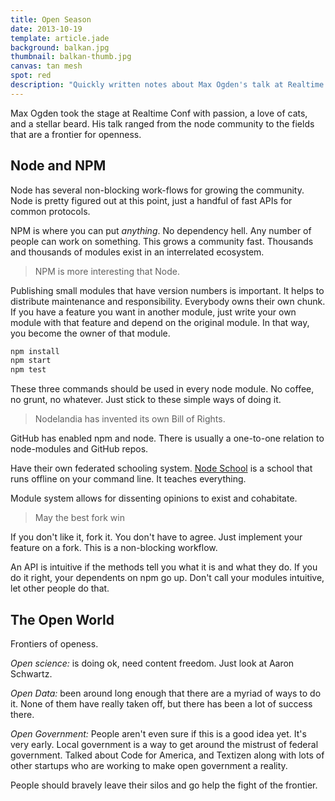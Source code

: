 ```yaml
---
title: Open Season
date: 2013-10-19
template: article.jade
background: balkan.jpg
thumbnail: balkan-thumb.jpg
canvas: tan mesh
spot: red
description: "Quickly written notes about Max Ogden's talk at Realtime Conf 2013: Open Season - A Plea for Digital Frontiers People"
---
```


Max Ogden took the stage at Realtime Conf with passion, a love of cats, and a stellar beard. His talk ranged from the node community to the fields that are a frontier for openness.

## Node and NPM

Node has several non-blocking work-flows for growing the community. Node is pretty figured out at this point, just a handful of fast APIs for common protocols.

NPM is where you can put *anything*. No dependency hell. Any number of people can work on something. This grows a community fast. Thousands and thousands of modules exist in an interrelated ecosystem.

>NPM is more interesting that Node.

Publishing small modules that have version numbers is important. It helps to distribute maintenance and responsibility. Everybody owns their own chunk. If you have a feature you want in another module, just write your own module with that feature and depend on the original module. In that way, you become the owner of that module.

```bash
npm install
npm start
npm test
```

These three commands should be used in every node module. No coffee, no grunt, no whatever. Just stick to these simple ways of doing it.

> Nodelandia has invented its own Bill of Rights.

GitHub has enabled npm and node. There is usually a one-to-one relation to node-modules and GitHub repos.

Have their own federated schooling system. [Node School](http://node-school.io) is a school that runs offline on your command line. It teaches everything.

Module system allows for dissenting opinions to exist and cohabitate.

> May the best fork win

If you don't like it, fork it. You don't have to agree. Just implement your feature on a fork. This is a non-blocking workflow.

An API is intuitive if the methods tell you what it is and what they do. If you do it right, your dependents on npm go up. Don't call your modules intuitive, let other people do that.

## The Open World

Frontiers of openess.

*Open science:* is doing ok, need content freedom. Just look at Aaron Schwartz.

*Open Data:* been around long enough that there are a myriad of ways to do it. None of them have really taken off, but there has been a lot of success there.

*Open Government:* People aren't even sure if this is a good idea yet. It's very early. Local government is a way to get around the mistrust of federal government. Talked about Code for America, and Textizen along with lots of other startups who are working to make open government a reality.

People should bravely leave their silos and go help the fight of the frontier.
